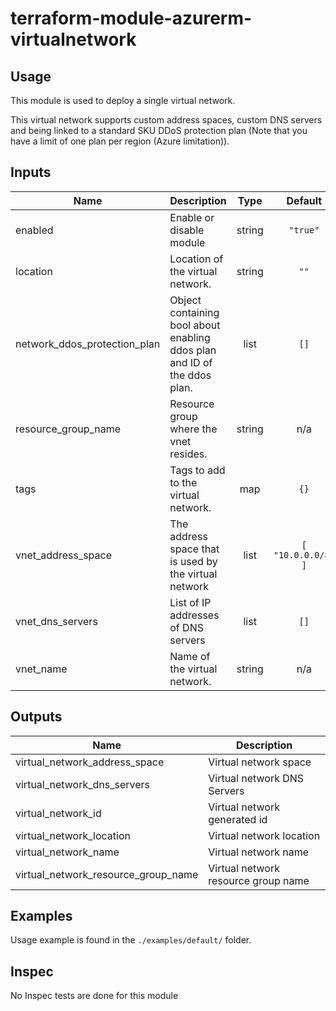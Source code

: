 # terraform-module-azurerm-virtualnetwork

## Usage

This module is used to deploy a single virtual network.

This virtual network supports custom address spaces, custom DNS servers and being linked to a standard SKU DDoS protection plan (Note that you have a limit of one plan per region (Azure limitation)).

<!-- BEGINNING OF PRE-COMMIT-TERRAFORM DOCS HOOK -->
## Inputs

| Name | Description | Type | Default | Required |
|------|-------------|:----:|:-----:|:-----:|
| enabled | Enable or disable module | string | `"true"` | no |
| location | Location of the virtual network. | string | `""` | no |
| network\_ddos\_protection\_plan | Object containing bool about enabling ddos plan and ID of the ddos plan. | list | `[]` | no |
| resource\_group\_name | Resource group where the vnet resides. | string | n/a | yes |
| tags | Tags to add to the virtual network. | map | `{}` | no |
| vnet\_address\_space | The address space that is used by the virtual network | list | `[ "10.0.0.0/8" ]` | no |
| vnet\_dns\_servers | List of IP addresses of DNS servers | list | `[]` | no |
| vnet\_name | Name of the virtual network. | string | n/a | yes |

## Outputs

| Name | Description |
|------|-------------|
| virtual\_network\_address\_space | Virtual network space |
| virtual\_network\_dns\_servers | Virtual network DNS Servers |
| virtual\_network\_id | Virtual network generated id |
| virtual\_network\_location | Virtual network location |
| virtual\_network\_name | Virtual network name |
| virtual\_network\_resource\_group\_name | Virtual network resource group name |

<!-- END OF PRE-COMMIT-TERRAFORM DOCS HOOK -->

## Examples

Usage example is found in the `./examples/default/` folder.

## Inspec

No Inspec tests are done for this module
